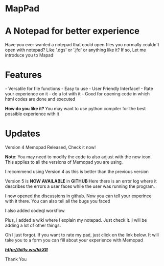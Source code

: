 # MapPad
# A Notepad for better experience
<p> Have you ever wanted a notepad that could open files you normally couldn't open with notepad? Like '.dgs' or '.jfd' or anything like it? If so, Let me introduce you to Mapad</p>
<h1> Features </h1>
- Versatile for file functions
- Easy to use
- User Friendly Interface!
- Rate your experience on it
- do a lot with it
- Good for opening code in which html codes are done and executed


<p> <b> How do you like it? </b>  You may want to use python compiler for the best possible experience with it </p>

# Updates
<p> Version 4 Memopad Released, Check it now! </p>
<p> <b> Note: </b> You may need to modify the code to also adjust with the new icon. This applies to all the versions of Memopad you are using. </p>
<p> I recommend using Version 4 as this is better than the previous version </p>
<p> Version 5 is <b> NOW AVAILABLE </b> in <b> GITHUB </b> Here there is an error log where it describes the errors a user faces while the user was running the program. </p>
<p> I now opened the discussions in github. Now you can tell your experince with it there. You can also tell all the bugs you faced </p>
<p> I also added codeql workflow. </p>
<p> Plus, I added a wiki where I explain my notepad. Just check it. I will be adding a lot of other things.

<p> Oh I just forgot. If you want to rate my pad, just click on the link below. It will take you to a form you can fill about your experience with Memopad </p>

***http://bitly.ws/hkXG***


<p> Thank You </p>
